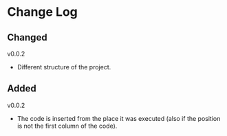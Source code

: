 # Change Log

## Changed
v0.0.2
- Different structure of the project.


## Added
v0.0.2
- The code is inserted from the place it was executed (also if the position is not the first column of the code).
